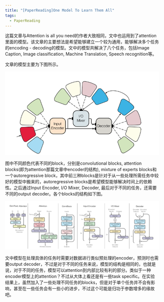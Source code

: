 ```yaml
---
title: "[PaperReading]One Model To Learn Them All"
tags: 
  - PaperReading
---
```

 
<script type="text/javascript" async
  src="https://cdnjs.cloudflare.com/ajax/libs/mathjax/2.7.1/MathJax.js?config=TeX-AMS-MML_HTMLorMML">
</script>
 
 这篇文章与Attention is all you need的作者大致相同，文中也运用到了attention里面的模型。该文章的主要想法是希望能够建立一个较为通用，能够解决多个任务的encoding - decoding的模型。文中的模型共解决了八个任务，包括Image Caption, Image classification, Machine Translation, Speech recognition等。

 文章的模型主要为下图所示。

![The architecture of the model.](../pic/model_learn_all.png)

图中不同颜色代表不同的block，分别是convolutional blocks, attention blocks(即为attention那篇文章中encoder的结构), mixture of experts blocks和一个autoregressive block，其中前三种blocks是针对于从一些处理所需任务中较好的模型中搬来的，autoregressive blocks是希望模型能够解决时间上的依赖性。之后通过Input Encoder, I/O Mixer, Decoder, 最后对于不同的任务，还需要不同的output decoder。各个blocks的结构如下图。

![The architecture of the blocks.](../pic/model_learn_all_block.png)

文中模型在处理具体的任务时需要对数据进行类似预处理的encoder，预测时也需要output decoder，不过是对于不同的任务来说，模型的结构是相同的，也就是说，对于不同的任务，模型可以attention到内部比较有利的部分。类似于一种encoder模型上的attention？不过从大体上看还是有一些task specific。在实验结果上，虽然加入了一些处理不同任务的blocks，但是对于单个任务并不会有影响，甚至在一些任务会有一些小的进步，不过这个可能是归功于参数增多的缘故吧。
